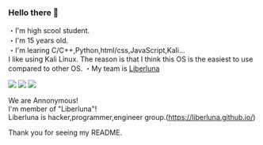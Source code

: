 ### Hello there 👋

・I'm high scool student.  
・I'm 15 years old.  
・I'm learing C/C++,Python,html/css,JavaScript,Kali...  
  I like using Kali Linux. The reason is that I think this OS is the easiest to use compared to other OS. 
・My team is <a href="https://github.com/Liberluna/">Liberluna</a>

  
![](http://github-profile-summary-cards.vercel.app/api/cards/profile-details?username=Pochi-Liberluna&theme=2077)
![](http://github-profile-summary-cards.vercel.app/api/cards/stats?username=Pochi-Liberluna&theme=2077)
![](http://github-profile-summary-cards.vercel.app/api/cards/productive-time?username=Pochi-Liberluna&theme=2077&utcOffset=8)


We are Annonymous!  
I'm member of "Liberluna"!  
Liberluna is hacker,programmer,engineer group.(https://liberluna.github.io/)  

Thank you for seeing my README.
